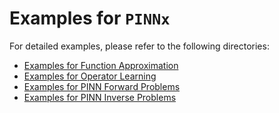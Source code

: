# Examples for ``PINNx``

For detailed examples, please refer to the following directories:

- [Examples for Function Approximation](../docs/examples-function)
- [Examples for Operator Learning](../docs/examples-operator)
- [Examples for PINN Forward Problems](../docs/examples-pinn-forward)
- [Examples for PINN Inverse Problems](../docs/examples-pinn-inverse)



